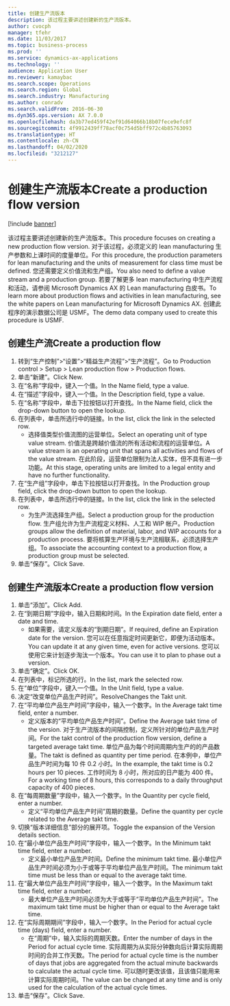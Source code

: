 ```yaml
---
title: 创建生产流版本
description: 该过程主要讲述创建新的生产流版本。
author: cvocph
manager: tfehr
ms.date: 11/03/2017
ms.topic: business-process
ms.prod: ''
ms.service: dynamics-ax-applications
ms.technology: ''
audience: Application User
ms.reviewer: kamaybac
ms.search.scope: Operations
ms.search.region: Global
ms.search.industry: Manufacturing
ms.author: conradv
ms.search.validFrom: 2016-06-30
ms.dyn365.ops.version: AX 7.0.0
ms.openlocfilehash: da3b77ed459f42ef91d64066b18b07fece9efc8f
ms.sourcegitcommit: 4f9912439ff78acf0c754d5bff972c4b85763093
ms.translationtype: HT
ms.contentlocale: zh-CN
ms.lasthandoff: 04/02/2020
ms.locfileid: "3212127"
---
```

# <a name="create-a-production-flow-version"></a><span data-ttu-id="ed438-103">创建生产流版本</span><span class="sxs-lookup"><span data-stu-id="ed438-103">Create a production flow version</span></span>

[!include [banner](../../includes/banner.md)]

<span data-ttu-id="ed438-104">该过程主要讲述创建新的生产流版本。</span><span class="sxs-lookup"><span data-stu-id="ed438-104">This procedure focuses on creating a new production flow version.</span></span> <span data-ttu-id="ed438-105">对于该过程，必须定义的 lean manufacturing 生产参数和上课时间的度量单位。</span><span class="sxs-lookup"><span data-stu-id="ed438-105">For this procedure, the production parameters for lean manufacturing and the units of measurement for class time must be defined.</span></span> <span data-ttu-id="ed438-106">您还需要定义价值流和生产组。</span><span class="sxs-lookup"><span data-stu-id="ed438-106">You also need to define a value stream and a production group.</span></span> <span data-ttu-id="ed438-107">若要了解更多 lean manufacturing 中生产流程和活动，请参阅 Microsoft Dynamics AX 的 Lean manufacturing 白皮书。</span><span class="sxs-lookup"><span data-stu-id="ed438-107">To learn more about production flows and activities in lean manufacturing, see the white papers on Lean manufacturing for Microsoft Dynamics AX.</span></span> <span data-ttu-id="ed438-108">创建此程序的演示数据公司是 USMF。</span><span class="sxs-lookup"><span data-stu-id="ed438-108">The demo data company used to create this procedure is USMF.</span></span>


## <a name="create-a-production-flow"></a><span data-ttu-id="ed438-109">创建生产流</span><span class="sxs-lookup"><span data-stu-id="ed438-109">Create a production flow</span></span>
1. <span data-ttu-id="ed438-110">转到“生产控制”>“设置”>“精益生产流程”>“生产流程”。</span><span class="sxs-lookup"><span data-stu-id="ed438-110">Go to Production control > Setup > Lean production flow > Production flows.</span></span>
2. <span data-ttu-id="ed438-111">单击“新建”。</span><span class="sxs-lookup"><span data-stu-id="ed438-111">Click New.</span></span>
3. <span data-ttu-id="ed438-112">在“名称”字段中，键入一个值。</span><span class="sxs-lookup"><span data-stu-id="ed438-112">In the Name field, type a value.</span></span>
4. <span data-ttu-id="ed438-113">在“描述”字段中，键入一个值。</span><span class="sxs-lookup"><span data-stu-id="ed438-113">In the Description field, type a value.</span></span>
5. <span data-ttu-id="ed438-114">在“名称”字段中，单击下拉按钮以打开查找。</span><span class="sxs-lookup"><span data-stu-id="ed438-114">In the Name field, click the drop-down button to open the lookup.</span></span>
6. <span data-ttu-id="ed438-115">在列表中，单击所选行中的链接。</span><span class="sxs-lookup"><span data-stu-id="ed438-115">In the list, click the link in the selected row.</span></span>
    * <span data-ttu-id="ed438-116">选择值类型价值流图的运营单位。</span><span class="sxs-lookup"><span data-stu-id="ed438-116">Select an operating unit of type value stream.</span></span> <span data-ttu-id="ed438-117">价值流是跨越价值流的所有活动和流程的运营单位。</span><span class="sxs-lookup"><span data-stu-id="ed438-117">A value stream is an operating unit that spans all activities and flows of the value stream.</span></span> <span data-ttu-id="ed438-118">在此阶段，运营单位限制为法人实体，但不具有进一步功能。</span><span class="sxs-lookup"><span data-stu-id="ed438-118">At this stage, operating units are limited to a legal entity and have no further functionality.</span></span>  
7. <span data-ttu-id="ed438-119">在“生产组”字段中，单击下拉按钮以打开查找。</span><span class="sxs-lookup"><span data-stu-id="ed438-119">In the Production group field, click the drop-down button to open the lookup.</span></span>
8. <span data-ttu-id="ed438-120">在列表中，单击所选行中的链接。</span><span class="sxs-lookup"><span data-stu-id="ed438-120">In the list, click the link in the selected row.</span></span>
    * <span data-ttu-id="ed438-121">为生产流选择生产组。</span><span class="sxs-lookup"><span data-stu-id="ed438-121">Select a production group for the production flow.</span></span> <span data-ttu-id="ed438-122">生产组允许为生产流程定义材料、人工和 WIP 帐户。</span><span class="sxs-lookup"><span data-stu-id="ed438-122">Production groups allow the definition of material, labor, and WIP accounts for a production process.</span></span> <span data-ttu-id="ed438-123">要将核算生产环境与生产流相联系，必须选择生产组。</span><span class="sxs-lookup"><span data-stu-id="ed438-123">To associate the accounting context to a production flow, a production group must be selected.</span></span>  
9. <span data-ttu-id="ed438-124">单击“保存”。</span><span class="sxs-lookup"><span data-stu-id="ed438-124">Click Save.</span></span>

## <a name="create-a-production-flow-version"></a><span data-ttu-id="ed438-125">创建生产流版本</span><span class="sxs-lookup"><span data-stu-id="ed438-125">Create a production flow version</span></span>
1. <span data-ttu-id="ed438-126">单击“添加”。</span><span class="sxs-lookup"><span data-stu-id="ed438-126">Click Add.</span></span>
2. <span data-ttu-id="ed438-127">在“到期日期”字段中，输入日期和时间。</span><span class="sxs-lookup"><span data-stu-id="ed438-127">In the Expiration date field, enter a date and time.</span></span>
    * <span data-ttu-id="ed438-128">如果需要，请定义版本的“到期日期”。</span><span class="sxs-lookup"><span data-stu-id="ed438-128">If required, define an Expiration date for the version.</span></span> <span data-ttu-id="ed438-129">您可以在任意指定时间更新它，即便为活动版本。</span><span class="sxs-lookup"><span data-stu-id="ed438-129">You can update it at any given time, even for active versions.</span></span> <span data-ttu-id="ed438-130">您可以使用它来计划逐步淘汰一个版本。</span><span class="sxs-lookup"><span data-stu-id="ed438-130">You can use it to plan to phase out a version.</span></span>  
3. <span data-ttu-id="ed438-131">单击“确定”。</span><span class="sxs-lookup"><span data-stu-id="ed438-131">Click OK.</span></span>
4. <span data-ttu-id="ed438-132">在列表中，标记所选的行。</span><span class="sxs-lookup"><span data-stu-id="ed438-132">In the list, mark the selected row.</span></span>
5. <span data-ttu-id="ed438-133">在“单位”字段中，键入一个值。</span><span class="sxs-lookup"><span data-stu-id="ed438-133">In the Unit field, type a value.</span></span>
6. <span data-ttu-id="ed438-134">决定“改变单位产品生产时间”。</span><span class="sxs-lookup"><span data-stu-id="ed438-134">ResolveChanges the Takt unit.</span></span>
7. <span data-ttu-id="ed438-135">在“平均单位产品生产时间”字段中，输入一个数字。</span><span class="sxs-lookup"><span data-stu-id="ed438-135">In the Average takt time field, enter a number.</span></span>
    * <span data-ttu-id="ed438-136">定义版本的“平均单位产品生产时间”。</span><span class="sxs-lookup"><span data-stu-id="ed438-136">Define the Average takt time of the version.</span></span> <span data-ttu-id="ed438-137">对于生产流版本的间隔控制，定义所针对的单位产品生产时间。</span><span class="sxs-lookup"><span data-stu-id="ed438-137">For the takt control of the production flow version, define a targeted average takt time.</span></span> <span data-ttu-id="ed438-138">单位产品为每个时间周期内生产的的产品数量。</span><span class="sxs-lookup"><span data-stu-id="ed438-138">The takt is defined as quantity per time period.</span></span> <span data-ttu-id="ed438-139">在本例中，单位产品生产时间为每 10 件 0.2 小时。</span><span class="sxs-lookup"><span data-stu-id="ed438-139">In the example, the takt time is 0.2 hours per 10 pieces.</span></span> <span data-ttu-id="ed438-140">工作时间为 8 小时，所对应的日产能为 400 件。</span><span class="sxs-lookup"><span data-stu-id="ed438-140">For a working time of 8 hours, this corresponds to a daily throughput capacity of 400 pieces.</span></span>  
8. <span data-ttu-id="ed438-141">在“每周期数量”字段中，输入一个数字。</span><span class="sxs-lookup"><span data-stu-id="ed438-141">In the Quantity per cycle field, enter a number.</span></span>
    * <span data-ttu-id="ed438-142">定义“平均单位产品生产时间”周期的数量。</span><span class="sxs-lookup"><span data-stu-id="ed438-142">Define the quantity per cycle related to the Average takt time.</span></span>  
9. <span data-ttu-id="ed438-143">切换“版本详细信息”部分的展开项。</span><span class="sxs-lookup"><span data-stu-id="ed438-143">Toggle the expansion of the Version details section.</span></span>
10. <span data-ttu-id="ed438-144">在“最小单位产品生产时间”字段中，输入一个数字。</span><span class="sxs-lookup"><span data-stu-id="ed438-144">In the Minimum takt time field, enter a number.</span></span>
    * <span data-ttu-id="ed438-145">定义最小单位产品生产时间。</span><span class="sxs-lookup"><span data-stu-id="ed438-145">Define the minimum takt time.</span></span> <span data-ttu-id="ed438-146">最小单位产品生产时间必须为小于或等于平均单位产品生产时间。</span><span class="sxs-lookup"><span data-stu-id="ed438-146">The minimum takt time must be less than or equal to the average takt time.</span></span>  
11. <span data-ttu-id="ed438-147">在“最大单位产品生产时间”字段中，输入一个数字。</span><span class="sxs-lookup"><span data-stu-id="ed438-147">In the Maximum takt time field, enter a number.</span></span>
    * <span data-ttu-id="ed438-148">最大单位产品生产时间必须为大于或等于“平均单位产品生产时间”。</span><span class="sxs-lookup"><span data-stu-id="ed438-148">The maximum takt time must be higher than or equal to the Average takt time.</span></span>  
12. <span data-ttu-id="ed438-149">在“实际周期期间”字段中，输入一个数字。</span><span class="sxs-lookup"><span data-stu-id="ed438-149">In the Period for actual cycle time (days) field, enter a number.</span></span>
    * <span data-ttu-id="ed438-150">在“周期”中，输入实际的周期天数。</span><span class="sxs-lookup"><span data-stu-id="ed438-150">Enter the number of days in the Period for actual cycle time.</span></span> <span data-ttu-id="ed438-151">实际周期为从实际分钟数向后计算实际周期时间的合并工作天数。</span><span class="sxs-lookup"><span data-stu-id="ed438-151">The period for actual cycle time is the number of days that jobs are aggregated from the actual minute backwards to calculate the actual cycle time.</span></span> <span data-ttu-id="ed438-152">可以随时更改该值，且该值只能用来计算实际周期时间。</span><span class="sxs-lookup"><span data-stu-id="ed438-152">The value can be changed at any time and is only used for the calculation of the actual cycle times.</span></span>  
13. <span data-ttu-id="ed438-153">单击“保存”。</span><span class="sxs-lookup"><span data-stu-id="ed438-153">Click Save.</span></span>

